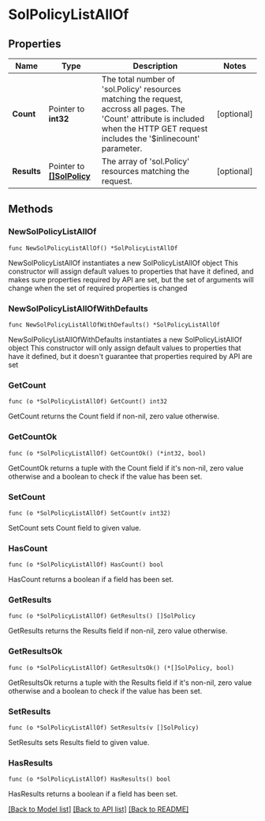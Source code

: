 # SolPolicyListAllOf

## Properties

Name | Type | Description | Notes
------------ | ------------- | ------------- | -------------
**Count** | Pointer to **int32** | The total number of &#39;sol.Policy&#39; resources matching the request, accross all pages. The &#39;Count&#39; attribute is included when the HTTP GET request includes the &#39;$inlinecount&#39; parameter. | [optional] 
**Results** | Pointer to [**[]SolPolicy**](sol.Policy.md) | The array of &#39;sol.Policy&#39; resources matching the request. | [optional] 

## Methods

### NewSolPolicyListAllOf

`func NewSolPolicyListAllOf() *SolPolicyListAllOf`

NewSolPolicyListAllOf instantiates a new SolPolicyListAllOf object
This constructor will assign default values to properties that have it defined,
and makes sure properties required by API are set, but the set of arguments
will change when the set of required properties is changed

### NewSolPolicyListAllOfWithDefaults

`func NewSolPolicyListAllOfWithDefaults() *SolPolicyListAllOf`

NewSolPolicyListAllOfWithDefaults instantiates a new SolPolicyListAllOf object
This constructor will only assign default values to properties that have it defined,
but it doesn't guarantee that properties required by API are set

### GetCount

`func (o *SolPolicyListAllOf) GetCount() int32`

GetCount returns the Count field if non-nil, zero value otherwise.

### GetCountOk

`func (o *SolPolicyListAllOf) GetCountOk() (*int32, bool)`

GetCountOk returns a tuple with the Count field if it's non-nil, zero value otherwise
and a boolean to check if the value has been set.

### SetCount

`func (o *SolPolicyListAllOf) SetCount(v int32)`

SetCount sets Count field to given value.

### HasCount

`func (o *SolPolicyListAllOf) HasCount() bool`

HasCount returns a boolean if a field has been set.

### GetResults

`func (o *SolPolicyListAllOf) GetResults() []SolPolicy`

GetResults returns the Results field if non-nil, zero value otherwise.

### GetResultsOk

`func (o *SolPolicyListAllOf) GetResultsOk() (*[]SolPolicy, bool)`

GetResultsOk returns a tuple with the Results field if it's non-nil, zero value otherwise
and a boolean to check if the value has been set.

### SetResults

`func (o *SolPolicyListAllOf) SetResults(v []SolPolicy)`

SetResults sets Results field to given value.

### HasResults

`func (o *SolPolicyListAllOf) HasResults() bool`

HasResults returns a boolean if a field has been set.


[[Back to Model list]](../README.md#documentation-for-models) [[Back to API list]](../README.md#documentation-for-api-endpoints) [[Back to README]](../README.md)


